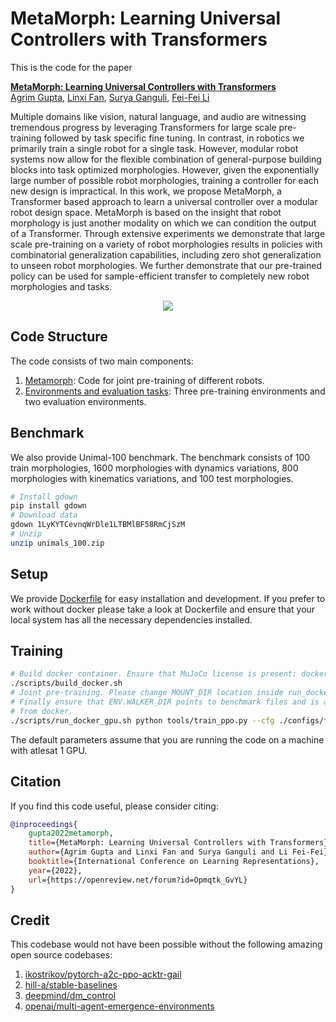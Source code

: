 # MetaMorph: Learning Universal Controllers with Transformers

This is the code for the paper

**<a href="https://openreview.net/forum?id=Opmqtk_GvYL">MetaMorph: Learning Universal Controllers with Transformers</a>**
<br>
<a href="http://web.stanford.edu/~agrim/">Agrim Gupta</a>,
<a href="http://jimfan.me">Linxi Fan</a>,
<a href="https://ganguli-gang.stanford.edu/surya.html">Surya Ganguli</a>,
<a href="http://vision.stanford.edu/feifeili/">Fei-Fei Li</a>
<br>

Multiple domains like vision, natural language, and audio are witnessing tremendous progress by leveraging Transformers for large scale pre-training followed by task specific fine tuning. In contrast, in robotics we primarily train a single robot for a single task. However, modular robot systems now allow for the flexible combination of general-purpose building blocks into task optimized morphologies. However, given the exponentially large number of possible robot morphologies, training a controller for each new design is impractical. In this work, we propose MetaMorph, a Transformer based approach to learn a universal controller over a modular robot design space. MetaMorph is based on the insight that robot morphology is just another modality on which we can condition the output of a Transformer. Through extensive experiments we demonstrate that large scale pre-training on a variety of robot morphologies results in policies with combinatorial generalization capabilities, including zero shot generalization to unseen robot morphologies. We further demonstrate that our pre-trained policy can be used for sample-efficient transfer to completely new robot morphologies and tasks.

<div align='center'>
<img src="images/teaser.gif"></img>
</div>

## Code Structure

The code consists of two main components:

1. [Metamorph](tools/train_ppo.py): Code for joint pre-training of different robots.
2. [Environments and evaluation tasks](metamorph/envs):  Three pre-training environments and two evaluation environments.  

## Benchmark

We also provide Unimal-100 benchmark. The benchmark consists of 100 train morphologies, 1600 morphologies with dynamics variations, 800 morphologies with kinematics variations, and 100 test morphologies. 

```bash
# Install gdown
pip install gdown
# Download data
gdown 1LyKYTCevnqWrDle1LTBMlBF58RmCjSzM
# Unzip
unzip unimals_100.zip
```

## Setup
We provide [Dockerfile](docker/Dockerfile) for easy installation and development. If you prefer to work without docker please take a look at Dockerfile and ensure that your local system has all the necessary dependencies installed. 

## Training
```bash
# Build docker container. Ensure that MuJoCo license is present: docker/mjkey.txt
./scripts/build_docker.sh
# Joint pre-training. Please change MOUNT_DIR location inside run_docker_gpu.sh
# Finally ensure that ENV.WALKER_DIR points to benchmark files and is accessible
# from docker.
./scripts/run_docker_gpu.sh python tools/train_ppo.py --cfg ./configs/ft.yaml
```

The default parameters assume that you are running the code on a machine with atlesat 1 GPU.

## Citation
If you find this code useful, please consider citing:

```bibtex
@inproceedings{
    gupta2022metamorph,
    title={MetaMorph: Learning Universal Controllers with Transformers},
    author={Agrim Gupta and Linxi Fan and Surya Ganguli and Li Fei-Fei},
    booktitle={International Conference on Learning Representations},
    year={2022},
    url={https://openreview.net/forum?id=Opmqtk_GvYL}
}

```

## Credit

This codebase would not have been possible without the following amazing open source codebases:

1. [ikostrikov/pytorch-a2c-ppo-acktr-gail](https://github.com/ikostrikov/pytorch-a2c-ppo-acktr-gail)
2. [hill-a/stable-baselines](https://github.com/hill-a/stable-baselines)
3. [deepmind/dm_control](https://github.com/deepmind/dm_control)
4. [openai/multi-agent-emergence-environments](https://github.com/openai/multi-agent-emergence-environments)
